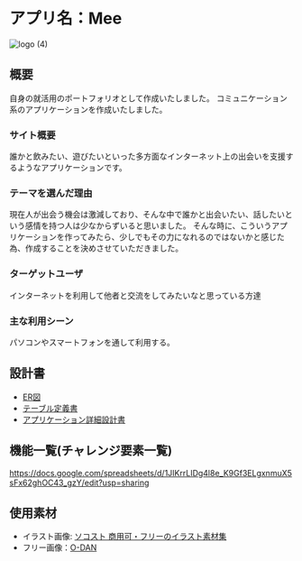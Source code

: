 # アプリ名：Mee
![logo (4)](https://user-images.githubusercontent.com/86969200/137242486-c1e28477-63ec-4f85-ba1d-5e3bce50aef3.png)
## 概要
自身の就活用のポートフォリオとして作成いたしました。
コミュニケーション系のアプリケーションを作成いたしました。

### サイト概要
誰かと飲みたい、遊びたいといった多方面なインターネット上の出会いを支援するようなアプリケーションです。

### テーマを選んだ理由
現在人が出会う機会は激減しており、そんな中で誰かと出会いたい、話したいという感情を持つ人は少なからずいると思いました。
そんな時に、こういうアプリケーションを作ってみたら、少しでもその力になれるのではないかと感じた為、作成することを決めさせていただきました。

### ターゲットユーザ
インターネットを利用して他者と交流をしてみたいなと思っている方達

### 主な利用シーン
パソコンやスマートフォンを通して利用する。

## 設計書
- [ER図](https://drive.google.com/file/d/1-mAz0yIts8MJtYANLcHDS6ywqyzwOwmS/view?usp=sharing)
- [テーブル定義書](https://docs.google.com/spreadsheets/d/1cjqzJWMxYcTix6_Ns5PeII6d2kZ96YQoGHXNwtdOBj4/edit?usp=sharing)
- [アプリケーション詳細設計書](https://docs.google.com/spreadsheets/d/1coUNwpfLQBZBB4Ngeb4jT8fwX6oCnpN5348e6TvAk9A/edit?usp=sharing)

## 機能一覧(チャレンジ要素一覧)
https://docs.google.com/spreadsheets/d/1JIKrrLIDg4l8e_K9Gf3ELgxnmuX5sFx62ghOC43_gzY/edit?usp=sharing

## 使用素材
- イラスト画像: [ソコスト 商用可・フリーのイラスト素材集](https://soco-st.com/)
- フリー画像：[O-DAN](https://o-dan.net/ja/)